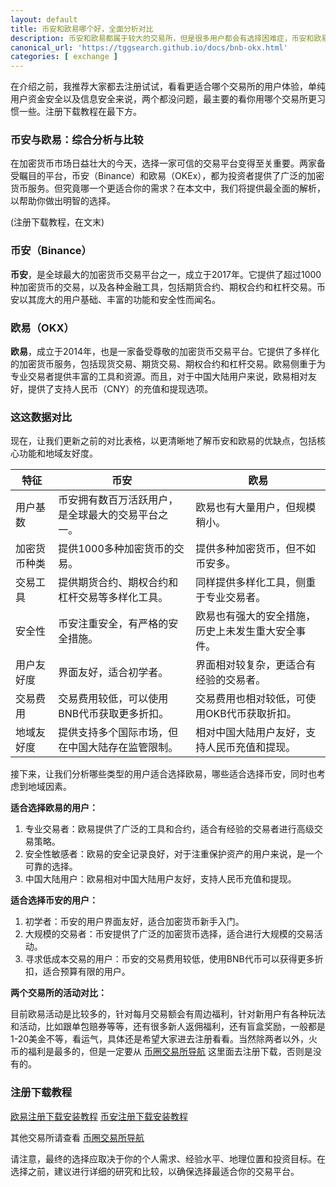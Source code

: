 ```yaml
---
layout: default
title: 币安和欧易哪个好，全面分析对比
description: 币安和欧易都属于较大的交易所，但是很多用户都会有选择困难症，币安和欧易哪个安全，各自的优缺点有哪些，作为用户应该如何选择两个交易所。并且还要看两个交易所各有哪些福利和活动。
canonical_url: 'https://tggsearch.github.io/docs/bnb-okx.html'
categories: [ exchange ]
---
```

在介绍之前，我推荐大家都去注册试试，看看更适合哪个交易所的用户体验，单纯用户资金安全以及信息安全来说，两个都没问题，最主要的看你用哪个交易所更习惯一些。注册下载教程在最下方。

### 币安与欧易：综合分析与比较
在加密货币市场日益壮大的今天，选择一家可信的交易平台变得至关重要。两家备受瞩目的平台，币安（Binance）和欧易（OKEx），都为投资者提供了广泛的加密货币服务。但究竟哪一个更适合你的需求？在本文中，我们将提供最全面的解析，以帮助你做出明智的选择。
<p class="red-text-word">
(注册下载教程，在文末)
</p>

### 币安（Binance）

**币安**，是全球最大的加密货币交易平台之一，成立于2017年。它提供了超过1000种加密货币的交易，以及各种金融工具，包括期货合约、期权合约和杠杆交易。币安以其庞大的用户基础、丰富的功能和安全性而闻名。

### 欧易（OKX）

**欧易**，成立于2014年，也是一家备受尊敬的加密货币交易平台。它提供了多样化的加密货币服务，包括现货交易、期货交易、期权合约和杠杆交易。欧易侧重于为专业交易者提供丰富的工具和资源。而且，对于中国大陆用户来说，欧易相对友好，提供了支持人民币（CNY）的充值和提现选项。

### 这这数据对比

现在，让我们更新之前的对比表格，以更清晰地了解币安和欧易的优缺点，包括核心功能和地域友好度。

| 特征                   | 币安                   | 欧易                   |
|------------------------|------------------------|------------------------|
| 用户基数              | 币安拥有数百万活跃用户，是全球最大的交易平台之一。 | 欧易也有大量用户，但规模稍小。            |
| 加密货币种类          | 提供1000多种加密货币的交易。        | 提供多种加密货币，但不如币安多。           |
| 交易工具              | 提供期货合约、期权合约和杠杆交易等多样化工具。 | 同样提供多样化工具，侧重于专业交易者。        |
| 安全性                | 币安注重安全，有严格的安全措施。       | 欧易也有强大的安全措施，历史上未发生重大安全事件。 |
| 用户友好度            | 界面友好，适合初学者。               | 界面相对较复杂，更适合有经验的交易者。        |
| 交易费用              | 交易费用较低，可以使用BNB代币获取更多折扣。 | 交易费用也相对较低，可使用OKB代币获取折扣。     |
| 地域友好度            | 提供支持多个国际市场，但在中国大陆存在监管限制。 | 相对中国大陆用户友好，支持人民币充值和提现。    |

接下来，让我们分析哪些类型的用户适合选择欧易，哪些适合选择币安，同时也考虑到地域因素。

**适合选择欧易的用户：**
1. 专业交易者：欧易提供了广泛的工具和合约，适合有经验的交易者进行高级交易策略。
2. 安全性敏感者：欧易的安全记录良好，对于注重保护资产的用户来说，是一个可靠的选择。
3. 中国大陆用户：欧易相对中国大陆用户友好，支持人民币充值和提现。

**适合选择币安的用户：**
1. 初学者：币安的用户界面友好，适合加密货币新手入门。
2. 大规模的交易者：币安提供了广泛的加密货币选择，适合进行大规模的交易活动。
3. 寻求低成本交易的用户：币安的交易费用较低，使用BNB代币可以获得更多折扣，适合预算有限的用户。

**两个交易所的活动对比：**

目前欧易活动是比较多的，针对每月交易额会有周边福利，针对新用户有各种玩法和活动，比如跟单包赔券等等，还有很多新人返佣福利，还有盲盒奖励，一般都是1-20美金不等，看运气，具体还是希望大家进去注册看看。当然除两者以外，火币的福利是最多的，但是一定要从 [币圈交易所导航](./coins-index.html) 这里面去注册下载，否则是没有的。

### 注册下载教程

[欧易注册下载安装教程](./okx-install.html)
[币安注册下载安装教程](./bnb-buy-coins.html)

其他交易所请查看 [币圈交易所导航](./coins-index.html) 

请注意，最终的选择应取决于你的个人需求、经验水平、地理位置和投资目标。在选择之前，建议进行详细的研究和比较，以确保选择最适合你的交易平台。
